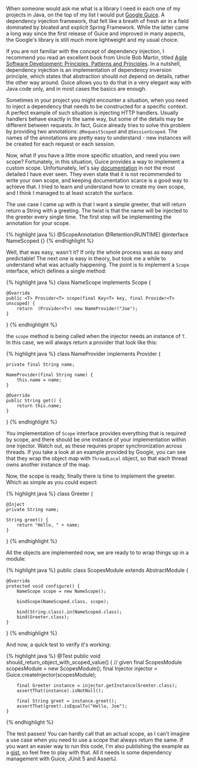 When someone would ask me what is a library I need in each one of my projects in Java, on the top of my list I would put [Google Guice](https://github.com/google/guice). A dependency injection framework, that felt like a breath of fresh air in a field dominated by bloated and explicit Spring Framework. While the latter came a long way since the first release of Guice and improved in many aspects, the Google's library is still much more lightweight and my usual choice.

If you are not familiar with the concept of dependency injection, I recommend you read an excellent book from Uncle Bob Martin, titled [Agile Software Development: Principles, Patterns and Principles](https://www.amazon.com/Software-Development-Principles-Patterns-Practices/dp/0135974445). In a nutshell, dependency injection is an implementation of dependency inversion principle, which states that abstraction should not depend on details, rather the other way around. Guice allows you to do that in a very elegant way with Java code only, and in most cases the basics are enough.

Sometimes in your project you might encounter a situation, when you need to inject a dependency that needs to be constructed for a specific context. A perfect example of such situation is injecting HTTP handlers. Usually handlers behave exactly in the same way, but some of the details may be different between requests. In fact, Guice already tries to solve this problem by providing two annotations: `@RequestScoped` and `@SessionScoped`. The names of the annotations are pretty easy to understand - new instances will be created for each request or each session.

Now, what if you have a little more specific situation, and need you own scope? Fortunately, in this situation, Guice provides a way to implement a custom scope. Unfortunately, let's say [documentation](https://github.com/google/guice/wiki/CustomScopes) in not the most detailed I have ever seen. They even state that it is not recommended to write your own scope, and keeping documentation scarce is a good way to achieve that. I tried to learn and understand how to create my own scope, and I think I managed to at least scratch the surface.

The use case I came up with is that I want a simple greeter, that will return return a String with a greeting. The twist is that the name will be injected to the greeter every single time. The first step will be implementing the annotation for your scope.

{%  highlight java %}
@ScopeAnnotation
@Retention(RUNTIME)
@interface NameScoped {}
{% endhighlight %}

Well, that was easy, wasn't it? If only the whole process was as easy and predictable! The next one is easy in theory, but took me a while to understand what was actually happening. The point is to implement a `Scope` interface, which defines a single method:

{% highlight java %}
class NameScope implements Scope {

    @Override
    public <T> Provider<T> scope(final Key<T> key, final Provider<T> unscoped) {
        return  (Provider<T>) new NameProvider("Joe");
    }
}
{% endhighlight %}

the `scope` method is being called when the injector needs an instance of `T`. In this case, we will always return a provider that look like this:

{% highlight java %}
class NameProvider implements Provider<String> {

    private final String name;

    NameProvider(final String name) {
        this.name = name;
    }

    @Override
    public String get() {
        return this.name;
    }
}
{% endhighlight %}

You implementation of `Scope` interface provides everything that is required by scope, and there should be one instance of your implementation within one injector. Watch out, as these requires proper synchronization across threads. If you take a look at an example provided by Google, you can see that they wrap the object map with `ThreadLocal` object, so that each thread owns another instance of the map.

Now, the scope is ready, finally there is time to implement the greeter. Which as simple as you could expect:

{% highlight java %}
class Greeter {

    @Inject
    private String name;

    String greet() {
        return "Hello, " + name;
    }
}
{% endhighlight %}

All the objects are implemented now, we are ready to to wrap things up in a module:

{% highlight java %}
public class ScopesModule extends AbstractModule {

    @Override
    protected void configure() {
        NameScope scope = new NameScope();

        bindScope(NameScoped.class, scope);

        bind(String.class).in(NameScoped.class);
        bind(Greeter.class);
    }
}
{% endhighlight %}

And now, a quick test to verify it's working:

{% highlight java %}
@Test
    public void should_return_object_with_scoped_value() {
        // given
        final ScopesModule scopesModule = new ScopesModule();
        final Injector injector = Guice.createInjector(scopesModule);

        final Greeter instance = injector.getInstance(Greeter.class);
        assertThat(instance).isNotNull();

        final String greet = instance.greet();
        assertThat(greet).isEqualTo("Hello, Joe");
    }
{% endhighlight %}

The test passes! You can hardly call that an actual scope, as I can't imagine a use case when you need to use a scope that always return the same. If you want an easier way to run this code, I'm also publishing the example as a [gist](https://gist.github.com/mhaligowski/057e2e2a4949063b8d8e347086dfb6d2), so feel free to play with that. All it needs is some dependency management with Guice, JUnit 5 and AssertJ.
